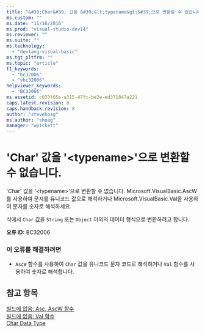 ```yaml
---
title: "&#39;Char&#39; 값을 &#39;&lt;typename&gt;&#39;으로 변환할 수 없습니다. | Microsoft Docs"
ms.custom: ""
ms.date: "11/16/2016"
ms.prod: "visual-studio-dev14"
ms.reviewer: ""
ms.suite: ""
ms.technology: 
  - "devlang-visual-basic"
ms.tgt_pltfrm: ""
ms.topic: "article"
f1_keywords: 
  - "bc32006"
  - "vbc32006"
helpviewer_keywords: 
  - "BC32006"
ms.assetid: c033f65e-a315-47fc-be2e-ed371847a221
caps.latest.revision: 8
caps.handback.revision: 8
author: "stevehoag"
ms.author: "shoag"
manager: "wpickett"
---
```

# &#39;Char&#39; 값을 &#39;&lt;typename&gt;&#39;으로 변환할 수 없습니다.
'Char' 값을 '\<typename\>'으로 변환할 수 없습니다. Microsoft.VisualBasic.AscW를 사용하여 문자를 유니코드 값으로 해석하거나 Microsoft.VisualBasic.Val을 사용하여 문자를 숫자로 해석하세요.  
  
 식에서 `Char` 값을 `String` 또는 `Object` 이외의 데이터 형식으로 변환하려고 합니다.  
  
 **오류 ID:** BC32006  
  
### 이 오류를 해결하려면  
  
-   `AscW` 함수를 사용하여 `Char` 값을 유니코드 문자 코드로 해석하거나 `Val` 함수를 사용하여 숫자로 해석합니다.  
  
## 참고 항목  
 [빌드에 없음: Asc, AscW 함수](http://msdn.microsoft.com/ko-kr/6814bfec-12ba-41fb-b10e-bec99750d5e1)   
 [빌드에 없음: Val 함수](http://msdn.microsoft.com/ko-kr/81650f77-9242-4ec1-8e04-e93b5daa451d)   
 [Char Data Type](../Topic/Char%20Data%20Type%20\(Visual%20Basic\).md)